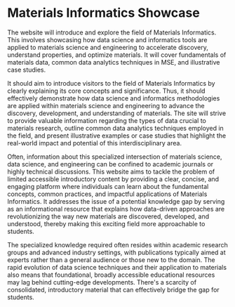 # Materials Informatics Showcase

The website will introduce and explore the field of Materials Informatics. This involves showcasing how data science and informatics tools are applied to materials science and engineering to accelerate discovery, understand properties, and optimize materials. It will cover fundamentals of materials data, common data analytics techniques in MSE, and illustrative case studies.

It should aim to introduce visitors to the field of Materials Informatics by clearly explaining its core concepts and significance. Thus, it should effectively demonstrate how data science and informatics methodologies are applied within materials science and engineering to advance the discovery, development, and understanding of materials. The site will strive to provide valuable information regarding the types of data crucial to materials research, outline common data analytics techniques employed in the field, and present illustrative examples or case studies that highlight the real-world impact and potential of this interdisciplinary area.

Often, information about this specialized intersection of materials science, data science, and engineering can be confined to academic journals or highly technical discussions. This website aims to tackle the problem of limited accessible introductory content by providing a clear, concise, and engaging platform where individuals can learn about the fundamental concepts, common practices, and impactful applications of Materials Informatics. It addresses the issue of a potential knowledge gap by serving as an informational resource that explains how data-driven approaches are revolutionizing the way new materials are discovered, developed, and understood, thereby making this exciting field more approachable to students.

The specialized knowledge required often resides within academic research groups and advanced industry settings, with publications typically aimed at experts rather than a general audience or those new to the domain. The rapid evolution of data science techniques and their application to materials also means that foundational, broadly accessible educational resources may lag behind cutting-edge developments. There's a scarcity of consolidated, introductory material that can effectively bridge the gap for students.
